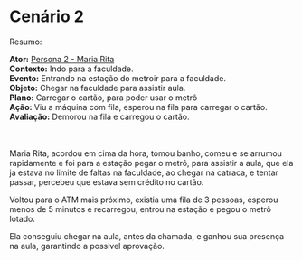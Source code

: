 # Cenário 2
Resumo:

**Ator:** [Persona 2 - Maria Rita](../personas/persona2.md)<br/>
**Contexto:** Indo para a faculdade.<br/>
**Evento:** Entrando na estação do metroir para a faculdade.<br/>
**Objeto:** Chegar na faculdade para assistir aula.<br/>
**Plano:** Carregar o cartão, para poder usar o  metrô<br/>
**Ação:** Viu a máquina com fila, esperou na fila para carregar o cartão.<br/>
**Avaliação:** Demorou na fila e carregou o cartão.<br/>
<br/><br/>

Maria Rita, acordou em cima da hora, tomou banho, comeu e se arrumou rapidamente e foi para a estação pegar o metrô, para assistir a aula, que ela ja estava no limite de faltas na faculdade, ao chegar na catraca, e tentar passar, percebeu que estava sem crédito no cartão.

Voltou para o ATM mais próximo, existia uma fila de  3 pessoas, esperou menos de 5 minutos e recarregou, entrou na estação e pegou o metrô lotado.

Ela conseguiu chegar na aula, antes da chamada, e ganhou sua presença na aula, garantindo a possivel aprovação.